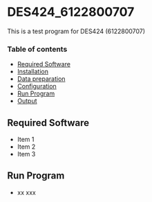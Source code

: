 # DES424_6122800707

This is a test program for DES424 (6122800707)

### Table of contents

* [Required Software](#required-software)
* [Installation](#installation)
* [Data preparation](#data-preparation)
* [Configuration](#configuration)
* [Run Program](#run-program)
* [Output](#output)

## Required Software
* Item 1
* Item 2
* Item 3

## Run Program
* xx xxx